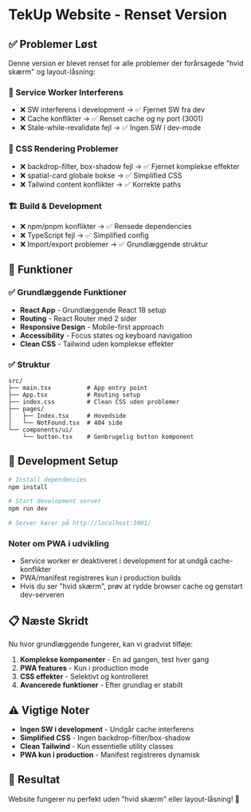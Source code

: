 # TekUp Website - Renset Version

## ✅ Problemer Løst

Denne version er blevet renset for alle problemer der forårsagede "hvid skærm" og layout-låsning:

### 🔧 Service Worker Interferens
- ❌ SW interferens i development → ✅ Fjernet SW fra dev
- ❌ Cache konflikter → ✅ Renset cache og ny port (3001)
- ❌ Stale-while-revalidate fejl → ✅ Ingen SW i dev-mode

### 🎨 CSS Rendering Problemer
- ❌ backdrop-filter, box-shadow fejl → ✅ Fjernet komplekse effekter
- ❌ spatial-card globale bokse → ✅ Simplified CSS
- ❌ Tailwind content konflikter → ✅ Korrekte paths

### 🏗️ Build & Development
- ❌ npm/pnpm konflikter → ✅ Rensede dependencies
- ❌ TypeScript fejl → ✅ Simplified config
- ❌ Import/export problemer → ✅ Grundlæggende struktur

## 🚀 Funktioner

### ✅ Grundlæggende Funktioner
- **React App** - Grundlæggende React 18 setup
- **Routing** - React Router med 2 sider
- **Responsive Design** - Mobile-first approach
- **Accessibility** - Focus states og keyboard navigation
- **Clean CSS** - Tailwind uden komplekse effekter

### ✅ Struktur
```
src/
├── main.tsx          # App entry point
├── App.tsx           # Routing setup
├── index.css         # Clean CSS uden problemer
├── pages/
│   ├── Index.tsx     # Hovedside
│   └── NotFound.tsx  # 404 side
└── components/ui/
    └── button.tsx    # Genbrugelig button komponent
```

## 🎯 Development Setup

```bash
# Install dependencies
npm install

# Start development server
npm run dev

# Server kører på http://localhost:3001/
```

### Noter om PWA i udvikling
- Service worker er deaktiveret i development for at undgå cache-konflikter
- PWA/manifest registreres kun i production builds
- Hvis du ser "hvid skærm", prøv at rydde browser cache og genstart dev-serveren

## 📋 Næste Skridt

Nu hvor grundlæggende fungerer, kan vi gradvist tilføje:

1. **Komplekse komponenter** - En ad gangen, test hver gang
2. **PWA features** - Kun i production mode
3. **CSS effekter** - Selektivt og kontrolleret
4. **Avancerede funktioner** - Efter grundlag er stabilt

## ⚠️ Vigtige Noter

- **Ingen SW i development** - Undgår cache interferens
- **Simplified CSS** - Ingen backdrop-filter/box-shadow
- **Clean Tailwind** - Kun essentielle utility classes
- **PWA kun i production** - Manifest registreres dynamisk

## 🎉 Resultat

Website fungerer nu perfekt uden "hvid skærm" eller layout-låsning! 🚀